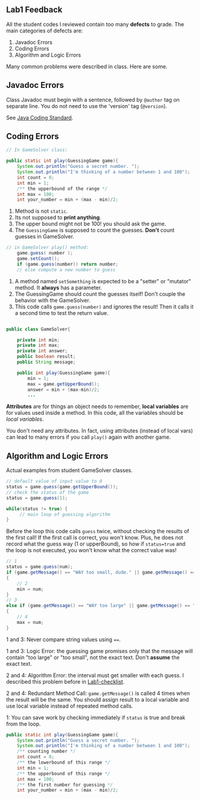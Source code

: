 ## Lab1 Feedback

All the student codes I reviewed contain too many **defects** to grade.  The main categories of defects are:

1. Javadoc Errors
2. Coding Errors
3. Algorithm and Logic Errors

Many common problems were described in class.  Here are some.

## Javadoc Errors

Class Javadoc must begin with a sentence, followed by `@author` tag on separate line.
You do not need to use the 'version' tag (`@version`).

See [Java Coding Standard](https://skeoop.github.io/docs/Java-Coding-Standard.pdf).


## Coding Errors

```java
// In GameSolver class:

public static int play(GuessingGame game){
    System.out.println("Guess a secret number. ");
    System.out.println("I'm thinking of a number between 1 and 100");
    int count = 0;
    int min = 1;
    /** the upperbound of the range */
    int max = 100;
    int your_number = min + (max - min)/2;
```
1. Method is not `static`.
2. Its not supposed to **print anything**.
3. The upper bound might not be 100!  you should ask the game.
4. The `GuessingGame` is supposed to count the guesses. **Don't** count guesses in GameSolver.

```java
// in GameSolver play() method:
    game.guess( number );
	game.setCount();
	if (game.guess(number)) return number;
	// else compute a new number to guess
```
1. A method named `setSomething` is expected to be a "setter" or "mutator" method.  It **always** has a parameter.
2. The GuessingGame should count the guesses itself! Don't couple the behavior with the GameSolver.
3. This code calls `game.guess(number)` and ignores the result!  Then it calls it a second time to test the return value.

```java

public class GameSolver{

    private int min;
    private int max;
	private int answer;
    public boolean result;
    public String message;

    public int play(GuessingGame game){
		min = 1;
		max = game.getUpperBound();
		answer = min + (max-min)/2;
		...
```
**Attributes** are for things an object needs to remember, **local variables** are for
values used inside a method.  In this code, all the variables should be *local variables*.

You don't need any attributes.  In fact, using attributes (instead of local vars) can lead
to many errors if you call `play()` again with another game.




## Algorithm and Logic Errors

Actual examples from student GameSolver classes.

```java
// default value of input value to 0 
status = game.guess(game.getUpperBound());
// check the status of the game
status = game.guess(1);

while(status != true) {
	 // main loop of guessing algorithm
}
```
Before the loop this code calls `guess` twice, without checking the results of the first call!  If the first call is correct, you won't know.
Plus, he does not record what the guess way (1 or upperBound), so how if `status=true` and the loop is not executed, you won't know what the correct value was!

```java
// 1
status = game.guess(num);
if (game.getMessage() == "WAY too small, dude." || game.getMessage() == "Too small.")
{
    // 2
    min = num;
}
// 3
else if (game.getMessage() == "WAY too large" || game.getMessage() == "Too large.")
{
	// 4
    max = num;
}
```
1 and 3: Never compare string values using `==`.

1 and 3: Logic Error: the guessing game promises only that the message will contain "too large" or "too small", not the exact text. Don't **assume** the exact text.

2 and 4: Algorithm Error: the interval must get smaller with each guess.  I described this problem before in [Lab1-checklist](Lab1-checklist).

2 and 4: Redundant Method Call: `game.getMessage()` is called 4 times when the result will be the same.  You should assign result to a local variable and use local variable instead of repeated method calls.

1: You can save work by checking immediately if `status` is true and break from the loop.

```java
public static int play(GuessingGame game){
    System.out.println("Guess a secret number. ");
    System.out.println("I'm thinking of a number between 1 and 100");
    /** counting number */
    int count = 0;
    /** the lowerbound of this range */
    int min = 1;
    /** the upperbound of this range */
    int max = 100;
    /** the first number for guessing */
    int your_number = min + (max - min)/2;

